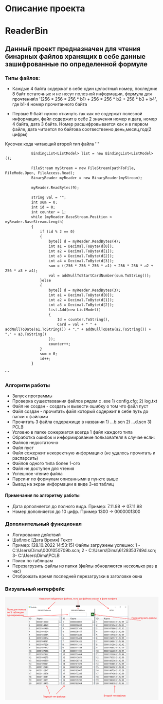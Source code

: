 # Описание проекта

# ReaderBin 

## Данный проект предназначен для чтения бинарных файлов хранящих в себе данные зашифрованные по определенной формуле

### Типы файлов: 

- Каждые 4 байта содержат в себе один целостный номер, последние 8 байт остаточные и не несут полезной информации, формула для прочтения\n  '(256 * 256 * 256 * b1) + 256 * 256 * b2 + 256 * b3 + b4', где b1-4 номер прочитанного байта

- Первые 9 байт нужно откинуть так как не содержат полезной информации, файл содержит в себе 2 значения номер и дата, номер 4 байта, дата 3 байта. Номер расшифровывается как и в первом файле, дата читается по байтова соотвественно день,месяц,год(2 цифры)

Кусочек кода читающий второй тип файла
'''
		
				BindingList<ListModel> list = new BindingList<ListModel>();

                FileStream myStream = new FileStream(pathToFile, FileMode.Open, FileAccess.Read);
                BinaryReader myReader = new BinaryReader(myStream);

                myReader.ReadBytes(9);

                string val = "";
                int sum = 0;
                int id = 0;
                int counter = 1;
                while (myReader.BaseStream.Position < myReader.BaseStream.Length)
                {
                    if (id % 2 == 0)
                    {
                        byte[] d = myReader.ReadBytes(4);
                        int a1 = Decimal.ToByte(d[0]);
                        int a2 = Decimal.ToByte(d[1]);
                        int a3 = Decimal.ToByte(d[2]);
                        int a4 = Decimal.ToByte(d[3]);
                        sum = ((256 * 256 * 256 * a1) + 256 * 256 * a2 + 256 * a3 + a4);
                        val = addNullToStartCardNumber(sum.ToString());
                    }else
                    {
                        byte[] d = myReader.ReadBytes(3);
                        int a1 = Decimal.ToByte(d[0]);
                        int a2 = Decimal.ToByte(d[1]);
                        int a3 = Decimal.ToByte(d[2]);
                        list.Add(new ListModel()
                        {
                            Id = counter.ToString(),
                            Card = val + " " + addNullToDate(a1.ToString()) + "." + addNullToDate(a2.ToString()) + "." + a3.ToString()
                        });
                        counter++;
                    }
                    sum = 0;
                    id++;
                }
'''
### Алгоритм работы
- Запуск программы 
- Проверка существования файлов рядом с .exe 1) config.cfg; 2) log.txt
- Файл не создан - создать и вывести ошибку о том что файл пуст
-   Файл создан - прочитать файл который содержит в себе путь до папки с файлами
- Прочитать 3 файла содеражище в названии 1) ...b.scn 2) ...d.scn 3) PCLB
- Условно в папке сожержатся всегда 1 файл каждого типа
-   Обработка ошибок и информирование пользователя в случае если:
- Файлов недостаточно
- Файл пуст
- Файл сожержит некоректную информацию (не удалось прочитать и распарсить)
- Файлов одного типа более 1-ого
- Файл не доступен для чтения
- Успешное чтение файла
- Парсинг по формулам описанными в пункте выше
- Вывод на экран информации в виде 3-ех таблиц

#### Примечания по алгоритму работы
- Дата дополняется до полного вида. Пример: 7.11.98 -> 07.11.98
- Номер дополняется до 10 цифр. Пример 1300 -> 0000001300

### Дополнительный функционал
- Логирование действий 
- Шаблон: [Дата Время] Текст
- Пример: [28.10.2022 14:53:15] Файлы загружены успешно: 1 - C:\Users\Dima\0001050709b.scn; 2 - C:\Users\Dima\6128353749d.scn; 3- C:\Users\Dima\PCLB
- Поиск по таблицам
- Перезагрузить файлы из папки (файлы обновляются несколько раз в час)
- Отоброжать время последней перезагрузки в заголовке окна

### Визуальный интерфейс

![Alt text](image_git/ui_readerbin.png)

